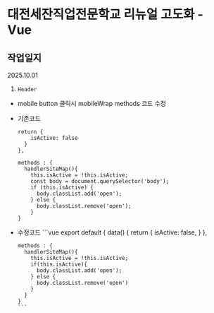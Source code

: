 # 대전세잔직업전문학교 리뉴얼 고도화 - Vue

## 작업일지

2025.10.01
1. `Header`
  - mobile button 클릭시 mobileWrap methods 코드 수정
  - 기존코드
    ```vue
    return {
        isActive: false
      }
    },
    
    methods : {
      handlerSiteMap(){
        this.isActive = !this.isActive;
        const body = document.querySelector('body');
        if (this.isActive) {
          body.classList.add('open');
        } else {
          body.classList.remove('open');
        }
    }
    ```
    
- 수정코드
      ```vue
      export default {
      data() {
        return {
          isActive: false,
        }
      },
      
      methods : {
        handlerSiteMap(){
          this.isActive = !this.isActive;
          if(this.isActive){
            body.classList.add('open');
          } else {
            body.classList.remove('open')
          }
        }
      }
      ```

    
